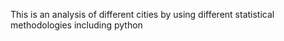 This is an analysis of different cities by using different statistical methodologies including python
